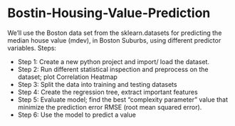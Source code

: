 # Bostin-Housing-Value-Prediction
We’ll use the Boston data set from the sklearn.datasets  for predicting the median house value (mdev), in Boston Suburbs,  using different predictor variables.
Steps:
* Step 1: Create a new python project and import/ load the dataset.
* Step 2: Run different statistical inspection and preprocess on the dataset; plot Correlation Heatmap
* Step 3: Split the data into training and testing datasets
* Step 4: Create the regression tree, extract important features
* Step 5: Evaluate model; find the best “complexity parameter” value that minimize the prediction error RMSE (root mean squared error).
* Step 6: Use the model to predict a value

